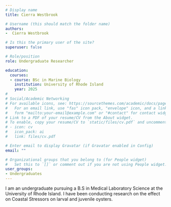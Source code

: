 ```yaml
---
# Display name
title: Cierra Westbrook

# Username (this should match the folder name)
authors:
-  Cierra Westbrook

# Is this the primary user of the site?
superuser: false

# Role/position
role: Undergraduate Researcher

education:
  courses:
  - course: BSc in Marine Biology
    institution: University of Rhode Island
    year: 2025
#
# Social/Academic Networking
# For available icons, see: https://sourcethemes.com/academic/docs/page-builder/#icons
#   For an email link, use "fas" icon pack, "envelope" icon, and a link in the
#   form "mailto:your-email@example.com" or "#contact" for contact widget.
# Link to a PDF of your resume/CV from the About widget.
# To enable, copy your resume/CV to `static/files/cv.pdf` and uncomment the lines below.
# - icon: cv
#   icon_pack: ai
#   link: files/cv.pdf

# Enter email to display Gravatar (if Gravatar enabled in Config)
email: ""

# Organizational groups that you belong to (for People widget)
#   Set this to `[]` or comment out if you are not using People widget.
user_groups:
- Undergraduates
---
```


I am an undergraduate pursuing a B.S in Medical Laboratory Science at the University of Rhode Island. I have been conducting research on the effect on Coastal Stressors on larval and juvenile oysters.